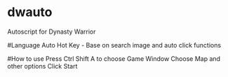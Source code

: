 # dwauto
Autoscript for Dynasty Warrior

#Language
Auto Hot Key - Base on search image and auto click functions

#How to use
Press Ctrl Shift A to choose Game Window
Choose Map and other options
Click Start
